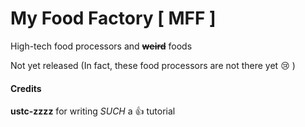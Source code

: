 # My Food Factory [ MFF ]
High-tech food processors and ~~**weird**~~ foods

Not yet released (In fact, these food processors are not there yet :cry: )

#### Credits
**ustc-zzzz** for writing *SUCH* a :+1: tutorial
